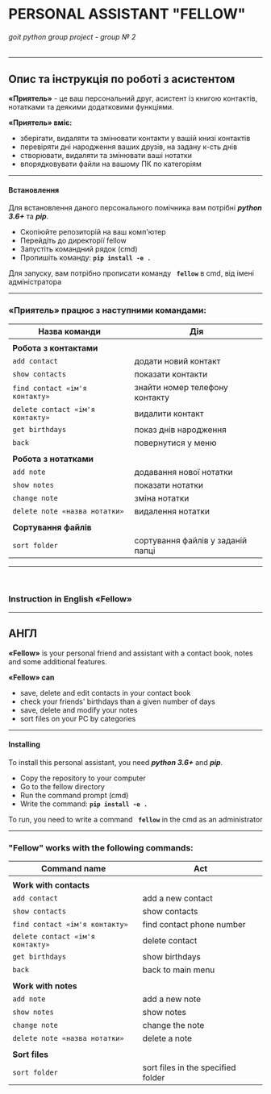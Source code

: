 # **PERSONAL ASSISTANT "FELLOW"**
###### goit python group project - group № 2

------------
##  Опис та інструкція по роботі з асистентом

**«Приятель»** - це ваш персональний друг, асистент із книгою контактів, нотатками та деякими додатковими функціями.

**«Приятель» вміє:**
- зберігати, видаляти та змінювати контакти у вашій книзі контактів
- перевіряти дні народження ваших друзів, на задану к-сть днів
- створювати, видаляти та змінювати ваші нотатки
- впорядковувати файли на вашому ПК по категоріям
------------

#### Встановлення

Для встановлення даного персонального помічника вам потрібні ***python 3.6+*** та ***pip***.

- Скопіюйте репозиторій на ваш комп'ютер
- Перейдіть до директорії fellow
- Запустіть командний рядок (cmd)
- Пропишіть команду: **`pip install -e .`**

Для запуску, вам потрібно прописати команду **` fellow`** в cmd, від імені адміністратора 

------------

###  «Приятель» працює з наступними командами:

| Назва команди |  Дія |
| ------------ | ------------ |
|||
|**Робота з контактами**||
| `add contact` | додати новий контакт |
| `show contacts`  | показати контакти |
| `find contact «ім'я контакту»`  | знайти номер телефону контакту |
| `delete contact «ім'я контакту»` | видалити контакт |
| `get birthdays` | показ днів народження  |
| `back` | повернутися у меню|
|||
|**Робота з нотатками**||
| `add note` | додавання нової нотатки |
| `show notes` | показати нотатки |
| `change note` | зміна нотатки |
| `delete note «назва нотатки»` | видалення нотатки |
|||
|**Сортування файлів**||
| `sort folder` | сортування файлів у заданій папці |
------------
‎
### Instruction in English «Fellow»
------------
##  АНГЛ

**«Fellow»** is your personal friend and assistant with a contact book, notes and some additional features.

**«Fellow» can**
- save, delete and edit contacts in your contact book
- check your friends' birthdays than a given number of days
-  save, delete and modify your notes
-  sort files on your PC by categories
------------

#### Installing

To install this personal assistant, you need ***python 3.6+*** and ***pip***.

- Copy the repository to your computer
- Go to the fellow directory
- Run the command prompt (cmd)
- Write the command: **`pip install -e .`**

To run, you need to write a command **` fellow`** in the cmd as an administrator

------------

###  "Fellow" works with the following commands:

| Command name |  Act |
| ------------ | ------------ |
|||
|**Work with contacts**||
| `add contact` | add a new contact |
| `show contacts`  | show contacts |
| `find contact «ім'я контакту»`  | find contact phone number |
| `delete contact «ім'я контакту»` | delete contact |
| `get birthdays` | show birthdays |
| `back` | back to main menu|
|||
|**Work with notes**||
| `add note` | add a new note |
| `show notes` | show notes |
| `change note` | change the note |
| `delete note «назва нотатки»` | delete a note |
|||
|**Sort files**||
| `sort folder` | sort files in the specified folder |
